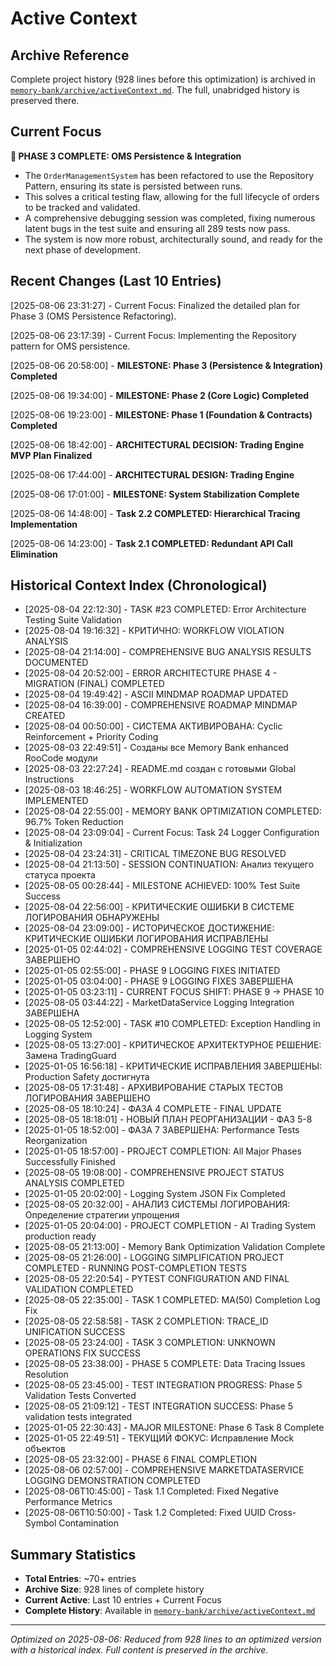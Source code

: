 # Active Context

## Archive Reference
Complete project history (928 lines before this optimization) is archived in [`memory-bank/archive/activeContext.md`](memory-bank/archive/activeContext.md). The full, unabridged history is preserved there.

## Current Focus
**🚀 PHASE 3 COMPLETE: OMS Persistence & Integration**
- The `OrderManagementSystem` has been refactored to use the Repository Pattern, ensuring its state is persisted between runs.
- This solves a critical testing flaw, allowing for the full lifecycle of orders to be tracked and validated.
- A comprehensive debugging session was completed, fixing numerous latent bugs in the test suite and ensuring all 289 tests now pass.
- The system is now more robust, architecturally sound, and ready for the next phase of development.

## Recent Changes (Last 10 Entries)

[2025-08-06 23:31:27] - Current Focus: Finalized the detailed plan for Phase 3 (OMS Persistence Refactoring).

[2025-08-06 23:17:39] - Current Focus: Implementing the Repository pattern for OMS persistence.

[2025-08-06 20:58:00] - **MILESTONE: Phase 3 (Persistence & Integration) Completed**

[2025-08-06 19:34:00] - **MILESTONE: Phase 2 (Core Logic) Completed**

[2025-08-06 19:23:00] - **MILESTONE: Phase 1 (Foundation & Contracts) Completed**

[2025-08-06 18:42:00] - **ARCHITECTURAL DECISION: Trading Engine MVP Plan Finalized**

[2025-08-06 17:44:00] - **ARCHITECTURAL DESIGN: Trading Engine**

[2025-08-06 17:01:00] - **MILESTONE: System Stabilization Complete**

[2025-08-06 14:48:00] - **Task 2.2 COMPLETED: Hierarchical Tracing Implementation**

[2025-08-06 14:23:00] - **Task 2.1 COMPLETED: Redundant API Call Elimination**

## Historical Context Index (Chronological)
- [2025-08-04 22:12:30] - TASK #23 COMPLETED: Error Architecture Testing Suite Validation
- [2025-08-04 19:16:32] - КРИТИЧНО: WORKFLOW VIOLATION ANALYSIS
- [2025-08-04 21:14:00] - COMPREHENSIVE BUG ANALYSIS RESULTS DOCUMENTED
- [2025-08-04 20:52:00] - ERROR ARCHITECTURE PHASE 4 - MIGRATION (FINAL) COMPLETED
- [2025-08-04 19:49:42] - ASCII MINDMAP ROADMAP UPDATED
- [2025-08-04 16:39:00] - COMPREHENSIVE ROADMAP MINDMAP CREATED
- [2025-08-04 00:50:00] - СИСТЕМА АКТИВИРОВАНА: Cyclic Reinforcement + Priority Coding
- [2025-08-03 22:49:51] - Созданы все Memory Bank enhanced RooCode модули
- [2025-08-03 22:27:24] - README.md создан с готовыми Global Instructions
- [2025-08-03 18:46:25] - WORKFLOW AUTOMATION SYSTEM IMPLEMENTED
- [2025-08-04 22:55:00] - MEMORY BANK OPTIMIZATION COMPLETED: 96.7% Token Reduction
- [2025-08-04 23:09:04] - Current Focus: Task 24 Logger Configuration & Initialization
- [2025-08-04 23:24:31] - CRITICAL TIMEZONE BUG RESOLVED
- [2025-08-04 21:13:50] - SESSION CONTINUATION: Анализ текущего статуса проекта
- [2025-08-05 00:28:44] - MILESTONE ACHIEVED: 100% Test Suite Success
- [2025-08-04 22:56:00] - КРИТИЧЕСКИЕ ОШИБКИ В СИСТЕМЕ ЛОГИРОВАНИЯ ОБНАРУЖЕНЫ
- [2025-08-04 23:09:00] - ИСТОРИЧЕСКОЕ ДОСТИЖЕНИЕ: КРИТИЧЕСКИЕ ОШИБКИ ЛОГИРОВАНИЯ ИСПРАВЛЕНЫ
- [2025-01-05 02:44:02] - COMPREHENSIVE LOGGING TEST COVERAGE ЗАВЕРШЕНО
- [2025-01-05 02:55:00] - PHASE 9 LOGGING FIXES INITIATED
- [2025-01-05 03:04:00] - PHASE 9 LOGGING FIXES ЗАВЕРШЕНА
- [2025-01-05 03:23:11] - CURRENT FOCUS SHIFT: PHASE 9 → PHASE 10
- [2025-08-05 03:44:22] - MarketDataService Logging Integration ЗАВЕРШЕНА
- [2025-08-05 12:52:00] - TASK #10 COMPLETED: Exception Handling in Logging System
- [2025-08-05 13:27:00] - КРИТИЧЕСКОЕ АРХИТЕКТУРНОЕ РЕШЕНИЕ: Замена TradingGuard
- [2025-01-05 16:56:18] - КРИТИЧЕСКИЕ ИСПРАВЛЕНИЯ ЗАВЕРШЕНЫ: Production Safety достигнута
- [2025-08-05 17:31:48] - АРХИВИРОВАНИЕ СТАРЫХ ТЕСТОВ ЛОГИРОВАНИЯ ЗАВЕРШЕНО
- [2025-08-05 18:10:24] - ФАЗА 4 COMPLETE - FINAL UPDATE
- [2025-08-05 18:18:01] - НОВЫЙ ПЛАН РЕОРГАНИЗАЦИИ - ФАЗ 5-8
- [2025-01-05 18:52:00] - ФАЗА 7 ЗАВЕРШЕНА: Performance Tests Reorganization
- [2025-01-05 18:57:00] - PROJECT COMPLETION: All Major Phases Successfully Finished
- [2025-08-05 19:08:00] - COMPREHENSIVE PROJECT STATUS ANALYSIS COMPLETED
- [2025-01-05 20:02:00] - Logging System JSON Fix Completed
- [2025-08-05 20:32:00] - АНАЛИЗ СИСТЕМЫ ЛОГИРОВАНИЯ: Определение стратегии упрощения
- [2025-01-05 20:04:00] - PROJECT COMPLETION - AI Trading System production ready
- [2025-08-05 21:13:00] - Memory Bank Optimization Validation Complete
- [2025-08-05 21:26:00] - LOGGING SIMPLIFICATION PROJECT COMPLETED - RUNNING POST-COMPLETION TESTS
- [2025-08-05 22:20:54] - PYTEST CONFIGURATION AND FINAL VALIDATION COMPLETED
- [2025-08-05 22:35:00] - TASK 1 COMPLETED: MA(50) Completion Log Fix
- [2025-08-05 22:58:58] - TASK 2 COMPLETION: TRACE_ID UNIFICATION SUCCESS
- [2025-08-05 23:24:00] - TASK 3 COMPLETION: UNKNOWN OPERATIONS FIX SUCCESS
- [2025-08-05 23:38:00] - PHASE 5 COMPLETE: Data Tracing Issues Resolution
- [2025-08-05 23:45:00] - TEST INTEGRATION PROGRESS: Phase 5 Validation Tests Converted
- [2025-08-05 21:09:12] - TEST INTEGRATION SUCCESS: Phase 5 validation tests integrated
- [2025-01-05 22:30:43] - MAJOR MILESTONE: Phase 6 Task 8 Complete
- [2025-01-05 22:49:51] - ТЕКУЩИЙ ФОКУС: Исправление Mock объектов
- [2025-08-05 23:32:00] - PHASE 6 FINAL COMPLETION
- [2025-08-06 02:57:00] - COMPREHENSIVE MARKETDATASERVICE LOGGING DEMONSTRATION COMPLETED
- [2025-08-06T10:45:00] - Task 1.1 Completed: Fixed Negative Performance Metrics
- [2025-08-06T10:50:00] - Task 1.2 Completed: Fixed UUID Cross-Symbol Contamination

## Summary Statistics
- **Total Entries**: ~70+ entries
- **Archive Size**: 928 lines of complete history
- **Current Active**: Last 10 entries + Current Focus
- **Complete History**: Available in [`memory-bank/archive/activeContext.md`](memory-bank/archive/activeContext.md)

---
*Optimized on 2025-08-06: Reduced from 928 lines to an optimized version with a historical index. Full content is preserved in the archive.*
